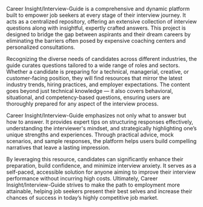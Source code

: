Career Insight/Interview-Guide is a comprehensive and dynamic platform built to empower job seekers at every stage of their interview journey. It acts as a centralized repository, offering an extensive collection of interview questions along with insightful, expertly crafted answers. This project is designed to bridge the gap between aspirants and their dream careers by eliminating the barriers often posed by expensive coaching centers and personalized consultations.

Recognizing the diverse needs of candidates across different industries, the guide curates questions tailored to a wide range of roles and sectors. Whether a candidate is preparing for a technical, managerial, creative, or customer-facing position, they will find resources that mirror the latest industry trends, hiring practices, and employer expectations. The content goes beyond just technical knowledge — it also covers behavioral, situational, and competency-based questions, ensuring users are thoroughly prepared for any aspect of the interview process.

Career Insight/Interview-Guide emphasizes not only what to answer but how to answer. It provides expert tips on structuring responses effectively, understanding the interviewer's mindset, and strategically highlighting one’s unique strengths and experiences. Through practical advice, mock scenarios, and sample responses, the platform helps users build compelling narratives that leave a lasting impression.

By leveraging this resource, candidates can significantly enhance their preparation, build confidence, and minimize interview anxiety. It serves as a self-paced, accessible solution for anyone aiming to improve their interview performance without incurring high costs. Ultimately, Career Insight/Interview-Guide strives to make the path to employment more attainable, helping job seekers present their best selves and increase their chances of success in today’s highly competitive job market.
